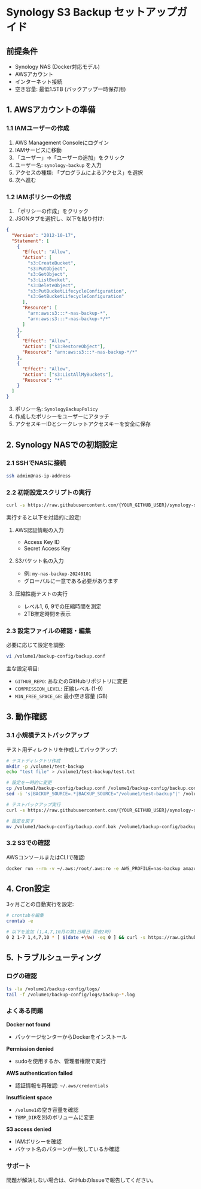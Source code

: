 # Synology S3 Backup セットアップガイド

## 前提条件

- Synology NAS (Docker対応モデル)
- AWSアカウント
- インターネット接続
- 空き容量: 最低1.5TB (バックアップ一時保存用)

## 1. AWSアカウントの準備

### 1.1 IAMユーザーの作成

1. AWS Management Consoleにログイン
2. IAMサービスに移動
3. 「ユーザー」→「ユーザーの追加」をクリック
4. ユーザー名: `synology-backup` を入力
5. アクセスの種類: 「プログラムによるアクセス」を選択
6. 次へ進む

### 1.2 IAMポリシーの作成

1. 「ポリシーの作成」をクリック
2. JSONタブを選択し、以下を貼り付け:

```json
{
  "Version": "2012-10-17",
  "Statement": [
    {
      "Effect": "Allow",
      "Action": [
        "s3:CreateBucket",
        "s3:PutObject",
        "s3:GetObject",
        "s3:ListBucket",
        "s3:DeleteObject",
        "s3:PutBucketLifecycleConfiguration",
        "s3:GetBucketLifecycleConfiguration"
      ],
      "Resource": [
        "arn:aws:s3:::*-nas-backup-*",
        "arn:aws:s3:::*-nas-backup-*/*"
      ]
    },
    {
      "Effect": "Allow",
      "Action": ["s3:RestoreObject"],
      "Resource": "arn:aws:s3:::*-nas-backup-*/*"
    },
    {
      "Effect": "Allow",
      "Action": ["s3:ListAllMyBuckets"],
      "Resource": "*"
    }
  ]
}
```

3. ポリシー名: `SynologyBackupPolicy`
4. 作成したポリシーをユーザーにアタッチ
5. アクセスキーIDとシークレットアクセスキーを安全に保存

## 2. Synology NASでの初期設定

### 2.1 SSHでNASに接続

```bash
ssh admin@nas-ip-address
```

### 2.2 初期設定スクリプトの実行

```bash
curl -s https://raw.githubusercontent.com/{YOUR_GITHUB_USER}/synology-s3-backup/main/scripts/backup.sh | bash -s -- init
```

実行すると以下を対話的に設定:

1. AWS認証情報の入力
   - Access Key ID
   - Secret Access Key

2. S3バケット名の入力
   - 例: `my-nas-backup-20240101`
   - グローバルに一意である必要があります

3. 圧縮性能テストの実行
   - レベル1, 6, 9での圧縮時間を測定
   - 2TB推定時間を表示

### 2.3 設定ファイルの確認・編集

必要に応じて設定を調整:

```bash
vi /volume1/backup-config/backup.conf
```

主な設定項目:
- `GITHUB_REPO`: あなたのGitHubリポジトリに変更
- `COMPRESSION_LEVEL`: 圧縮レベル (1-9)
- `MIN_FREE_SPACE_GB`: 最小空き容量 (GB)

## 3. 動作確認

### 3.1 小規模テストバックアップ

テスト用ディレクトリを作成してバックアップ:

```bash
# テストディレクトリ作成
mkdir -p /volume1/test-backup
echo "test file" > /volume1/test-backup/test.txt

# 設定を一時的に変更
cp /volume1/backup-config/backup.conf /volume1/backup-config/backup.conf.bak
sed -i 's|BACKUP_SOURCE=.*|BACKUP_SOURCE="/volume1/test-backup"|' /volume1/backup-config/backup.conf

# テストバックアップ実行
curl -s https://raw.githubusercontent.com/{YOUR_GITHUB_USER}/synology-s3-backup/main/scripts/backup.sh | bash -s -- backup

# 設定を戻す
mv /volume1/backup-config/backup.conf.bak /volume1/backup-config/backup.conf
```

### 3.2 S3での確認

AWSコンソールまたはCLIで確認:

```bash
docker run --rm -v ~/.aws:/root/.aws:ro -e AWS_PROFILE=nas-backup amazon/aws-cli s3 ls s3://your-bucket-name/synology-backup/
```

## 4. Cron設定

3ヶ月ごとの自動実行を設定:

```bash
# crontabを編集
crontab -e

# 以下を追加 (1,4,7,10月の第1日曜日 深夜2時)
0 2 1-7 1,4,7,10 * [ $(date +\%w) -eq 0 ] && curl -s https://raw.githubusercontent.com/{YOUR_GITHUB_USER}/synology-s3-backup/main/scripts/backup.sh | bash -s -- backup
```

## 5. トラブルシューティング

### ログの確認

```bash
ls -la /volume1/backup-config/logs/
tail -f /volume1/backup-config/logs/backup-*.log
```

### よくある問題

**Docker not found**
- パッケージセンターからDockerをインストール

**Permission denied**
- sudoを使用するか、管理者権限で実行

**AWS authentication failed**
- 認証情報を再確認: `~/.aws/credentials`

**Insufficient space**
- `/volume1`の空き容量を確認
- `TEMP_DIR`を別のボリュームに変更

**S3 access denied**
- IAMポリシーを確認
- バケット名のパターンが一致しているか確認

### サポート

問題が解決しない場合は、GitHubのIssueで報告してください。